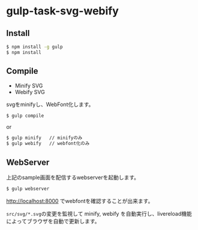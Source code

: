 # gulp-task-svg-webify

## Install

```bash
$ npm install -g gulp
$ npm install
```

## Compile

- Minify SVG
- Webify SVG

svgをminifyし、WebFont化します。

```bash
$ gulp compile
```

or

```bash
$ gulp minify   // minifyのみ
$ gulp webify   // webfont化のみ
```

## WebServer

上記のsample画面を配信するwebserverを起動します。

```bash
$ gulp webserver
```

[http://localhost:8000](http://localhost:8000) でwebfontを確認することが出来ます。

`src/svg/*.svg`の変更を監視して minify, webify を自動実行し、livereload機能によってブラウザを自動で更新します。
